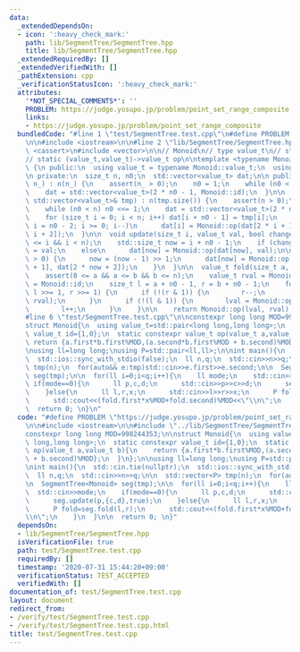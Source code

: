 ```yaml
---
data:
  _extendedDependsOn:
  - icon: ':heavy_check_mark:'
    path: lib/SegmentTree/SegmentTree.hpp
    title: lib/SegmentTree/SegmentTree.hpp
  _extendedRequiredBy: []
  _extendedVerifiedWith: []
  _pathExtension: cpp
  _verificationStatusIcon: ':heavy_check_mark:'
  attributes:
    '*NOT_SPECIAL_COMMENTS*': ''
    PROBLEM: https://judge.yosupo.jp/problem/point_set_range_composite
    links:
    - https://judge.yosupo.jp/problem/point_set_range_composite
  bundledCode: "#line 1 \"test/SegmentTree.test.cpp\"\n#define PROBLEM \"https://judge.yosupo.jp/problem/point_set_range_composite\"\
    \n\n#include <iostream>\n\n#line 2 \"lib/SegmentTree/SegmentTree.hpp\"\n\n#include\
    \ <cassert>\n#include <vector>\n\n// Monoid\n// type value_t\n// static var id\n\
    // static (value_t,value_t)->value_t op\n\ntemplate <typename Monoid>\nclass SegmentTree\
    \ {\n public:\n  using value_t = typename Monoid::value_t;\n  using size_t = std::size_t;\n\
    \n private:\n  size_t n, n0;\n  std::vector<value_t> dat;\n\n public:\n  SegmentTree(size_t\
    \ n_) : n(n_) {\n    assert(n_ > 0);\n    n0 = 1;\n    while (n0 < n) n0 <<= 1;\n\
    \    dat = std::vector<value_t>(2 * n0 - 1, Monoid::id);\n  }\n\n  SegmentTree(const\
    \ std::vector<value_t>& tmp) : n(tmp.size()) {\n    assert(n > 0);\n    n0 = 1;\n\
    \    while (n0 < n) n0 <<= 1;\n    dat = std::vector<value_t>(2 * n0 - 1, Monoid::id);\n\
    \    for (size_t i = 0; i < n; i++) dat[i + n0 - 1] = tmp[i];\n    for (long long\
    \ i = n0 - 2; i >= 0; i--)\n      dat[i] = Monoid::op(dat[2 * i + 1], dat[2 *\
    \ i + 2]);\n  }\n\n  void update(size_t i, value_t val, bool change) {\n    assert(0\
    \ <= i && i < n);\n    std::size_t now = i + n0 - 1;\n    if (change)\n      dat[now]\
    \ = val;\n    else\n      dat[now] = Monoid::op(dat[now], val);\n\n    while (now\
    \ > 0) {\n      now = (now - 1) >> 1;\n      dat[now] = Monoid::op(dat[2 * now\
    \ + 1], dat[2 * now + 2]);\n    }\n  }\n\n  value_t fold(size_t a, size_t b) {\n\
    \    assert(0 <= a && a <= b && b <= n);\n    value_t rval = Monoid::id, lval\
    \ = Monoid::id;\n    size_t l = a + n0 - 1, r = b + n0 - 1;\n    for (; l < r;\
    \ l >>= 1, r >>= 1) {\n      if (!(r & 1)) {\n        r--;\n        rval = Monoid::op(dat[r],\
    \ rval);\n      }\n      if (!(l & 1)) {\n        lval = Monoid::op(lval, dat[l]);\n\
    \        l++;\n      }\n    }\n\n    return Monoid::op(lval, rval);\n  }\n};\n\
    #line 6 \"test/SegmentTree.test.cpp\"\n\nconstexpr long long MOD=998244353;\n\n\
    struct Monoid{\n  using value_t=std::pair<long long,long long>;\n  static constexpr\
    \ value_t id={1,0};\n  static constexpr value_t op(value_t a,value_t b){\n   \
    \ return {a.first*b.first%MOD,(a.second*b.first%MOD + b.second)%MOD};\n  }\n};\n\
    \nusing ll=long long;\nusing P=std::pair<ll,ll>;\n\nint main(){\n  std::cin.tie(nullptr);\n\
    \  std::ios::sync_with_stdio(false);\n  ll n,q;\n  std::cin>>n>>q;\n\n  std::vector<P>\
    \ tmp(n);\n  for(auto&& e:tmp)std::cin>>e.first>>e.second;\n\n  SegmentTree<Monoid>\
    \ seg(tmp);\n\n  for(ll i=0;i<q;i++){\n    ll mode;\n    std::cin>>mode;\n   \
    \ if(mode==0){\n      ll p,c,d;\n      std::cin>>p>>c>>d;\n      seg.update(p,{c,d},true);\n\
    \    }else{\n      ll l,r,x;\n      std::cin>>l>>r>>x;\n      P fold=seg.fold(l,r);\n\
    \      std::cout<<(fold.first*x%MOD+fold.second)%MOD<<\"\\n\";\n    }\n  }\n\n\
    \  return 0; \n}\n"
  code: "#define PROBLEM \"https://judge.yosupo.jp/problem/point_set_range_composite\"\
    \n\n#include <iostream>\n\n#include \"../lib/SegmentTree/SegmentTree.hpp\"\n\n\
    constexpr long long MOD=998244353;\n\nstruct Monoid{\n  using value_t=std::pair<long\
    \ long,long long>;\n  static constexpr value_t id={1,0};\n  static constexpr value_t\
    \ op(value_t a,value_t b){\n    return {a.first*b.first%MOD,(a.second*b.first%MOD\
    \ + b.second)%MOD};\n  }\n};\n\nusing ll=long long;\nusing P=std::pair<ll,ll>;\n\
    \nint main(){\n  std::cin.tie(nullptr);\n  std::ios::sync_with_stdio(false);\n\
    \  ll n,q;\n  std::cin>>n>>q;\n\n  std::vector<P> tmp(n);\n  for(auto&& e:tmp)std::cin>>e.first>>e.second;\n\
    \n  SegmentTree<Monoid> seg(tmp);\n\n  for(ll i=0;i<q;i++){\n    ll mode;\n  \
    \  std::cin>>mode;\n    if(mode==0){\n      ll p,c,d;\n      std::cin>>p>>c>>d;\n\
    \      seg.update(p,{c,d},true);\n    }else{\n      ll l,r,x;\n      std::cin>>l>>r>>x;\n\
    \      P fold=seg.fold(l,r);\n      std::cout<<(fold.first*x%MOD+fold.second)%MOD<<\"\
    \\n\";\n    }\n  }\n\n  return 0; \n}"
  dependsOn:
  - lib/SegmentTree/SegmentTree.hpp
  isVerificationFile: true
  path: test/SegmentTree.test.cpp
  requiredBy: []
  timestamp: '2020-07-31 15:44:20+09:00'
  verificationStatus: TEST_ACCEPTED
  verifiedWith: []
documentation_of: test/SegmentTree.test.cpp
layout: document
redirect_from:
- /verify/test/SegmentTree.test.cpp
- /verify/test/SegmentTree.test.cpp.html
title: test/SegmentTree.test.cpp
---
```

